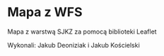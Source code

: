 # Mapa z WFS
Mapa z warstwą SJKZ za pomocą biblioteki Leaflet

Wykonali: Jakub Deoniziak i Jakub Kościelski 
